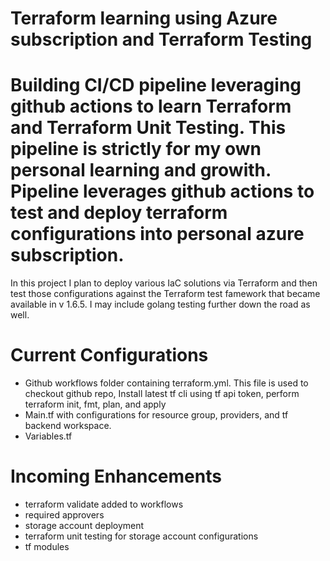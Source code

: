 # Terraform learning using Azure subscription and Terraform Testing

# Building CI/CD pipeline leveraging github actions to learn Terraform and Terraform Unit Testing. This pipeline is strictly for my own personal learning and growith. Pipeline leverages github actions to test and deploy terraform configurations into personal azure subscription.

In this project I plan to deploy various IaC solutions via Terraform and then test those configurations against the Terraform test famework that became available in v 1.6.5. I may include golang testing further down the road as well. 


# Current Configurations

* Github workflows folder containing terraform.yml. This file is used to checkout github repo, Install latest tf cli using tf api token, perform terraform init, fmt, plan, and apply
* Main.tf with configurations for resource group, providers, and tf backend workspace.
* Variables.tf


# Incoming Enhancements

* terraform validate added to workflows
* required approvers
* storage account deployment
* terraform unit testing for storage account configurations
* tf modules

